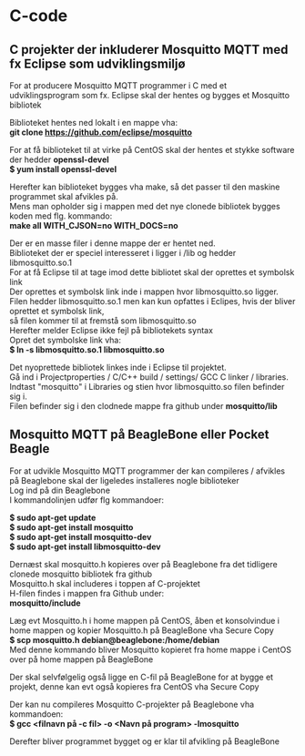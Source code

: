 # C-code

## C projekter der inkluderer Mosquitto MQTT med fx Eclipse som udviklingsmiljø
For at producere Mosquitto MQTT programmer i C med et udviklingsprogram som fx. Eclipse skal der hentes og bygges et Mosquitto bibliotek <br>

Biblioteket hentes ned lokalt i en mappe vha: <br>
**git clone https://github.com/eclipse/mosquitto**

For at få biblioteket til at virke på CentOS skal der hentes et stykke software der hedder **openssl-devel** <br>
**$ yum install openssl-devel**

Herefter kan biblioteket bygges vha make, så det passer til den maskine programmet skal afvikles på. <br>
Mens man opholder sig i mappen med det nye clonede bibliotek bygges koden med flg. kommando: <br>
**make all WITH_CJSON=no WITH_DOCS=no**

Der er en masse filer i denne mappe der er hentet ned.  <br>
Biblioteket der er speciel interesseret i ligger i /lib og hedder libmosquitto.so.1 <br>
For at få Eclipse til at tage imod dette bibliotet skal der oprettes et symbolsk link <br>
Der oprettes et symbolsk link inde i mappen hvor libmosquitto.so ligger.  <br>
Filen hedder libmosquitto.so.1 men kan kun opfattes i Eclipes, hvis der bliver oprettet et symbolsk link,  <br>
så filen kommer til at fremstå som libmosquitto.so  <br>
Herefter melder Eclipse ikke fejl på bibliotekets syntax <br>
Opret det symbolske link vha: <br>
**$ ln -s libmosquitto.so.1 libmosquitto.so** <br>


Det nyoprettede bibliotek linkes inde i Eclipse til projektet. <br>
Gå ind i Projectproperties /  C/C++ build / settings/ GCC C linker / libraries. <br>
Indtast "mosquitto" i Libraries og stien hvor libmosquitto.so filen befinder sig i.  <br>
Filen befinder sig i den clodnede mappe fra github under **mosquitto/lib**  <br>

## Mosquitto MQTT på BeagleBone eller Pocket Beagle<br>
For at udvikle Mosquitto MQTT programmer der kan compileres / afvikles på Beaglebone skal der ligeledes installeres nogle biblioteker<br>
Log ind på din Beaglebone<br>
I kommandolinjen udfør flg kommandoer:<br>

**$ sudo apt-get update**<br>
**$ sudo apt-get install mosquitto**<br>
**$ sudo apt-get install mosquitto-dev**<br>
**$ sudo apt-get install libmosquitto-dev**<br>

Dernæst skal mosquitto.h kopieres over på Beaglebone fra det tidligere clonede mosquitto bibliotek fra github<br>
Mosquitto.h skal includeres i toppen af C-projektet<br>
H-filen findes i mappen fra Github under:<br>
**mosquitto/include**<br>

Læg evt Mosquitto.h i home mappen på CentOS, åben et konsolvindue i home mappen og kopier Mosquitto.h på BeagleBone vha Secure Copy <br>
**$ scp mosquitto.h debian@beaglebone:/home/debian** <br>
Med denne kommando bliver Mosquitto kopieret fra home mappe i CentOS over på home mappen på BeagleBone<br>

Der skal selvfølgelig også ligge en C-fil på BeagleBone for at bygge et projekt, denne kan evt også kopieres fra CentOS vha Secure Copy<br>

Der kan nu compileres Mosquitto C-projekter på Beaglebone vha kommandoen: <br>
**$ gcc <filnavn på -c fil> -o <Navn på program> -lmosquitto**<br>

Derefter bliver programmet bygget og er klar til afvikling på BeagleBone<br>


